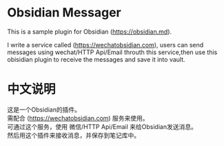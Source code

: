 # Obsidian Messager

This is a sample plugin for Obsidian (https://obsidian.md).

I write a service called (https://wechatobsidian.com), users can send messages using wechat/HTTP Api/Email throuth this service,then use this obisidian plugin to receive the messages and save it into vault.

# 中文说明 
这是一个Obsidian的插件。  
需配合 (https://wechatobsidian.com) 服务来使用。  
可通过这个服务，使用 微信/HTTP Api/Email 来给Obsidian发送消息。  
然后用这个插件来接收消息，并保存到笔记库中。

